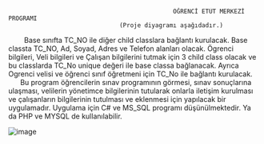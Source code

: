                                                   ÖĞRENCİ ETÜT MERKEZİ PROGRAMI
					               (Proje diyagramı aşağıdadır.) 
&nbsp;&nbsp; &nbsp;&nbsp;&nbsp;&nbsp; Base sınıfta TC_NO ile diğer child classlara bağlantı kurulacak. Base classta TC_NO, Ad, Soyad, Adres ve Telefon alanları olacak. Ögrenci bilgileri, Veli bilgileri ve Çalışan bilgilerini tutmak için 3 child class olacak ve bu classlarda TC_No unique değeri ile base classa bağlanacak. Ayrıca Ogrenci velisi ve öğrenci sınıf öğretmeni için TC_No ile bağlantı kurulacak. <br>
&nbsp;&nbsp;&nbsp;&nbsp;&nbsp;&nbsp;Bu program öğrencilerin sınav programının görmesi, sınav sonuçlarına ulaşması, velilerin yönetimce bilgilerinin tutularak onlarla iletişim kurulması ve çalışanların bilgilerinin tutulması ve eklenmesi için yapılacak bir uygulamadır. Uygulama için C# ve MS_SQL programı düşünülmektedir. Ya da PHP ve MYSQL de kullanılabilir.

![image](https://user-images.githubusercontent.com/37442135/235882518-2638821f-edfd-4dec-945c-260505057e07.png)

